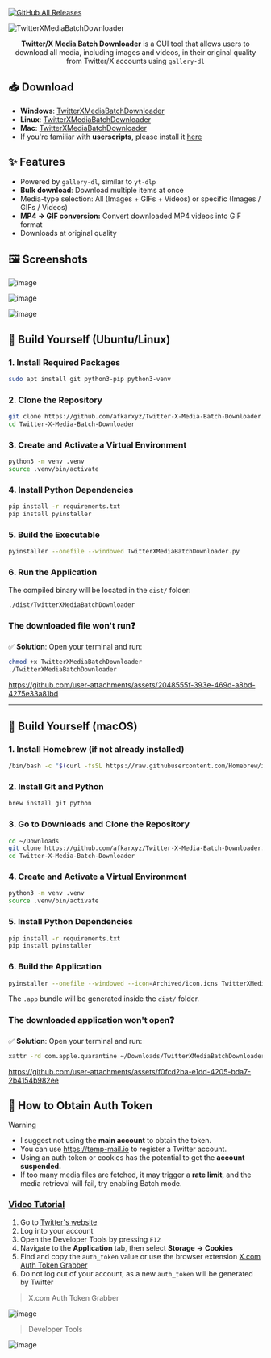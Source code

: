 [![GitHub All Releases](https://img.shields.io/github/downloads/afkarxyz/Twitter-X-Media-Batch-Downloader/total?style=for-the-badge)](https://github.com/afkarxyz/Twitter-X-Media-Batch-Downloader/releases)

![TwitterXMediaBatchDownloader](https://github.com/user-attachments/assets/354d7470-c01c-4aa6-9da1-ea6c42d27330)

<div align="center">
<b>Twitter/X Media Batch Downloader</b> is a GUI tool that allows users to download all media, including images and videos, in their original quality from Twitter/X accounts using <code>gallery-dl</code>
</div>

## 📥 Download

- **Windows**: [TwitterXMediaBatchDownloader](https://github.com/afkarxyz/Twitter-X-Media-Batch-Downloader/releases/download/v3.0/TwitterXMediaBatchDownloader.exe)
- **Linux**: [TwitterXMediaBatchDownloader](https://github.com/afkarxyz/Twitter-X-Media-Batch-Downloader/releases/download/v3.0/TwitterXMediaBatchDownloader)
- **Mac**: [TwitterXMediaBatchDownloader](https://github.com/afkarxyz/Twitter-X-Media-Batch-Downloader/releases/download/v3.0/TwitterXMediaBatchDownloader.app.zip)
- If you're familiar with **userscripts**, please install it [here](https://greasyfork.org/en/scripts/523157)

## ✨ Features

- Powered by `gallery-dl`, similar to `yt-dlp`
- **Bulk download**: Download multiple items at once
- Media-type selection: All (Images + GIFs + Videos) or specific (Images / GIFs / Videos)
- **MP4 → GIF conversion:** Convert downloaded MP4 videos into GIF format
- Downloads at original quality
  
## 🖼️ Screenshots

![image](https://github.com/user-attachments/assets/7295213a-d9ba-4d75-8359-d43907b74aef)

![image](https://github.com/user-attachments/assets/67bb51ef-0051-4470-b89b-66f653093543)

![image](https://github.com/user-attachments/assets/9ccc945c-7318-4232-8ba3-9fbb636fa065)

## 🐧 Build Yourself (Ubuntu/Linux)

### 1. Install Required Packages

```bash
sudo apt install git python3-pip python3-venv
```

### 2. Clone the Repository

```bash
git clone https://github.com/afkarxyz/Twitter-X-Media-Batch-Downloader.git
cd Twitter-X-Media-Batch-Downloader
```

### 3. Create and Activate a Virtual Environment

```bash
python3 -m venv .venv
source .venv/bin/activate
```

### 4. Install Python Dependencies

```bash
pip install -r requirements.txt
pip install pyinstaller
```

### 5. Build the Executable

```bash
pyinstaller --onefile --windowed TwitterXMediaBatchDownloader.py
```

### 6. Run the Application

The compiled binary will be located in the `dist/` folder:

```bash
./dist/TwitterXMediaBatchDownloader
```

### The downloaded file won't run❓

✅ **Solution**: Open your terminal and run:

```bash
chmod +x TwitterXMediaBatchDownloader
./TwitterXMediaBatchDownloader
```

https://github.com/user-attachments/assets/2048555f-393e-469d-a8bd-4275e33a81bd

---

## 🍎 Build Yourself (macOS)

### 1. Install Homebrew (if not already installed)

```bash
/bin/bash -c "$(curl -fsSL https://raw.githubusercontent.com/Homebrew/install/HEAD/install.sh)"
```

### 2. Install Git and Python

```bash
brew install git python
```

### 3. Go to Downloads and Clone the Repository

```bash
cd ~/Downloads
git clone https://github.com/afkarxyz/Twitter-X-Media-Batch-Downloader.git
cd Twitter-X-Media-Batch-Downloader
```

### 4. Create and Activate a Virtual Environment

```bash
python3 -m venv .venv
source .venv/bin/activate
```

### 5. Install Python Dependencies

```bash
pip install -r requirements.txt
pip install pyinstaller
```

### 6. Build the Application

```bash
pyinstaller --onefile --windowed --icon=Archived/icon.icns TwitterXMediaBatchDownloader.py
```

The `.app` bundle will be generated inside the `dist/` folder.

### The downloaded application won't open❓

✅ **Solution**: Open your terminal and run:

```bash
xattr -rd com.apple.quarantine ~/Downloads/TwitterXMediaBatchDownloader.app
```

https://github.com/user-attachments/assets/f0fcd2ba-e1dd-4205-bda7-2b4154b982ee

## 🔑 How to Obtain Auth Token

> [!Warning]
> - I suggest not using the **main account** to obtain the token.
> - You can use https://temp-mail.io to register a Twitter account.
> - Using an auth token or cookies has the potential to get the **account suspended.**
> - If too many media files are fetched, it may trigger a **rate limit**, and the media retrieval will fail, try enabling Batch mode.

### [Video Tutorial](https://www.patreon.com/posts/how-to-obtain-127206894)

1. Go to [Twitter's website](https://www.x.com/)
2. Log into your account
3. Open the Developer Tools by pressing `F12`
4. Navigate to the **Application** tab, then select **Storage → Cookies**
5. Find and copy the `auth_token` value or use the browser extension [X.com Auth Token Grabber](https://github.com/afkarxyz/Twitter-X-Media-Batch-Downloader/releases/download/v1.0/X.com.Auth.Token.Grabber.zip)
6. Do not log out of your account, as a new `auth_token` will be generated by Twitter

> X.com Auth Token Grabber

![image](https://github.com/user-attachments/assets/4bf5f787-d34f-4259-837c-07a6432c4360)

> Developer Tools

![image](https://github.com/user-attachments/assets/8e81dd8f-f8be-4254-9cf6-cacfa97743e9)
